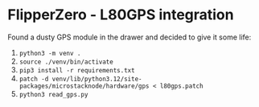 # FlipperZero - L80GPS integration

Found a dusty GPS module in the drawer and decided to give it some life:

1. `python3 -m venv .`
2. `source ./venv/bin/activate`
3. `pip3 install -r requirements.txt`
4. `patch -d venv/lib/python3.12/site-packages/microstacknode/hardware/gps < l80gps.patch`
5. `python3 read_gps.py`
